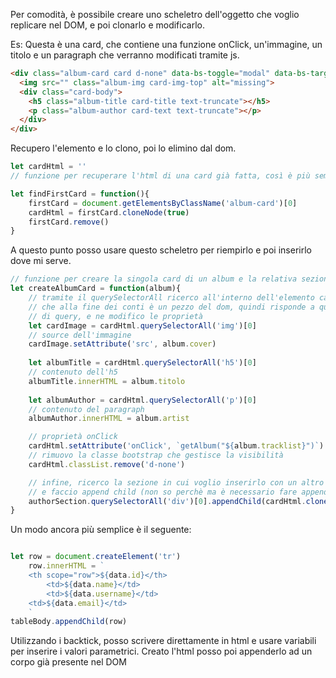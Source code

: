 Per comodità, è possibile creare uno scheletro dell'oggetto che voglio replicare nel DOM, e poi clonarlo e modificarlo.

Es:
Questa è una card, che contiene una funzione onClick, un'immagine, un titolo e un paragraph che verranno modificati tramite js.
```html
<div class="album-card card d-none" data-bs-toggle="modal" data-bs-target="#tracksModal" onClick="getAlbum()">
  <img src="" class="album-img card-img-top" alt="missing">
  <div class="card-body">
	<h5 class="album-title card-title text-truncate"></h5>
	<p class="album-author card-text text-truncate"></p>
  </div>
</div>
```
Recupero l'elemento e lo clono, poi lo elimino dal dom.
```javascript
let cardHtml = ''
// funzione per recuperare l'html di una card già fatta, così è più semplice creare le altre. Poi la cancello

let findFirstCard = function(){
    firstCard = document.getElementsByClassName('album-card')[0]
    cardHtml = firstCard.cloneNode(true)
    firstCard.remove()
}
```
A questo punto posso usare questo scheletro per riempirlo e poi inserirlo dove mi serve.
```javascript
// funzione per creare la singola card di un album e la relativa sezione
let createAlbumCard = function(album){
	// tramite il querySelectorAll ricerco all'interno dell'elemento cardHtml
	// che alla fine dei conti è un pezzo del dom, quindi risponde a questo tipo
	// di query, e ne modifico le proprietà
    let cardImage = cardHtml.querySelectorAll('img')[0]
    // source dell'immagine
    cardImage.setAttribute('src', album.cover)
    
    let albumTitle = cardHtml.querySelectorAll('h5')[0]
    // contenuto dell'h5
    albumTitle.innerHTML = album.titolo
  
    let albumAuthor = cardHtml.querySelectorAll('p')[0]
    // contenuto del paragraph
    albumAuthor.innerHTML = album.artist

	// proprietà onClick
    cardHtml.setAttribute('onClick', `getAlbum("${album.tracklist}")`)
    // rimuovo la classe bootstrap che gestisce la visibilità
    cardHtml.classList.remove('d-none')

	// infine, ricerco la sezione in cui voglio inserirlo con un altro querySelector
	// e faccio append child (non so perchè ma è necessario fare appendchild, e dentro metterci il clone. Al contrario non ha funzionato)
    authorSection.querySelectorAll('div')[0].appendChild(cardHtml.cloneNode(true))
}
```

Un modo ancora più semplice è il seguente:
```javascript

let row = document.createElement('tr')
    row.innerHTML = `
    <th scope="row">${data.id}</th>
	    <td>${data.name}</td>
	    <td>${data.username}</td>
    <td>${data.email}</td>
    `
tableBody.appendChild(row)
```
Utilizzando i backtick, posso scrivere direttamente in html e usare variabili per inserire i valori parametrici.
Creato l'html posso poi appenderlo ad un corpo già presente nel DOM